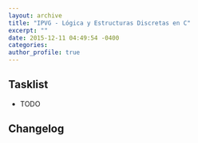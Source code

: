 ```yaml
---
layout: archive
title: "IPVG - Lógica y Estructuras Discretas en C"
excerpt: ""
date: 2015-12-11 04:49:54 -0400
categories: 
author_profile: true
---
```


## Tasklist

- TODO

## Changelog

